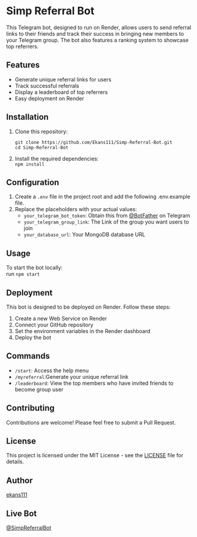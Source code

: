 # Simp Referral Bot

This Telegram bot, designed to run on Render, allows users to send referral links to their friends and track their success in bringing new members to your Telegram group. The bot also features a ranking system to showcase top referrers.

## Features

- Generate unique referral links for users
- Track successful referrals
- Display a leaderboard of top referrers
- Easy deployment on Render

## Installation

1. Clone this repository: <br />

   `git clone https://github.com/Ekans111/Simp-Referral-Bot.git` <br/>
   `cd Simp-Referral-Bot` <br/>
   
2. Install the required dependencies: <br />
  `npm install`

## Configuration

1. Create a `.env` file in the project root and add the following .env.example file.
2. Replace the placeholders with your actual values:
   - `your_telegram_bot_token`: Obtain this from [@BotFather](https://t.me/BotFather) on Telegram
   - `your_telegram_group_link`: The Link of the group you want users to join
   - `your_database_url`: Your MongoDB database URL

## Usage

To start the bot locally: <br />
   run `npm start`

## Deployment

This bot is designed to be deployed on Render. Follow these steps:

1. Create a new Web Service on Render
2. Connect your GitHub repository
3. Set the environment variables in the Render dashboard
4. Deploy the bot

## Commands

- `/start`: Access the help menu
- `/myreferral`:Generate your unique referral link
- `/leaderboard`: View the top members who have invited friends to become group user

## Contributing

Contributions are welcome! Please feel free to submit a Pull Request.

## License

This project is licensed under the MIT License - see the [LICENSE](LICENSE) file for details.

## Author

[ekans111](https://t.me/Ecrypto_1)

## Live Bot

[@SimpReferralBot](https://t.me/SimpReferralBot)
